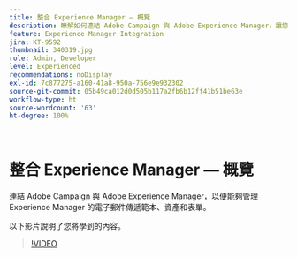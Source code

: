 ```yaml
---
title: 整合 Experience Manager — 概覽
description: 瞭解如何連結 Adobe Campaign 與 Adobe Experience Manager，讓您能夠管理 Experience Manager 的電子郵件傳遞範本、資產和表單。
feature: Experience Manager Integration
jira: KT-9592
thumbnail: 340319.jpg
role: Admin, Developer
level: Experienced
recommendations: noDisplay
exl-id: 7c877275-a160-41a8-950a-756e9e932302
source-git-commit: 05b49ca012d0d505b117a2fb6b12ff41b51be63e
workflow-type: ht
source-wordcount: '63'
ht-degree: 100%

---
```


# 整合 Experience Manager — 概覽

連結 Adobe Campaign 與 Adobe Experience Manager，以便能夠管理 Experience Manager 的電子郵件傳遞範本、資產和表單。

以下影片說明了您將學到的內容。

>[!VIDEO](https://video.tv.adobe.com/v/340319?quality=12&learn=on)
